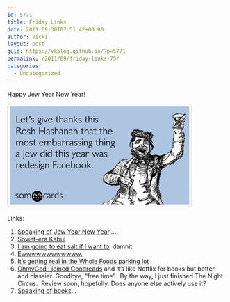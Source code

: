 ```yaml
---
id: 5771
title: Friday Links
date: 2011-09-30T07:51:42+00:00
author: Vicki
layout: post
guid: https://vkblog.github.io/?p=5771
permalink: /2011/09/friday-links-75/
categories:
  - Uncategorized
---
```

Happy Jew Year New Year!

[<img class="aligncenter size-full wp-image-5772" title="mark-zuckerberg-facebook-rosh-hashanah-ecards-someecards" src="https://raw.githubusercontent.com/vkblog/vkblog.github.io/master/public/img/2011/09/mark-zuckerberg-facebook-rosh-hashanah-ecards-someecards.png" alt="" width="425" height="237" />](https://raw.githubusercontent.com/vkblog/vkblog.github.io/master/public/img/2011/09/mark-zuckerberg-facebook-rosh-hashanah-ecards-someecards.png)

Links:

  1. <a href="http://www.ynetnews.com/articles/0,7340,L-4127847,00.html" target="_blank">Speaking of Jew Year New Year</a>&#8230;..
  2. <a href="http://www.guardian.co.uk/world/2011/sep/27/no-car-bombs-soviet-kabul" target="_blank">Soviet-era Kabul</a>
  3. <a href="http://www.scientificamerican.com/article.cfm?id=its-time-to-end-the-war-on-salt&WT.mc_id=SA_20110721" target="_blank">I am going to eat salt if I want to</a>, damnit.
  4. <a href="http://www.haaretz.com/print-edition/news/mcdonald-s-at-masada-not-worth-killing-yourself-for-1.386158" target="_blank">Ewwwwwwwwwwww.</a>
  5. <a href="http://www.youtube.com/watch?v=2UFc1pr2yUU" target="_blank">It&#8217;s getting real in the Whole Foods parking lot</a>
  6. <a href="http://www.goodreads.com/review/list/6490545?page=1&view=covers" target="_blank">OhmyGod I joined Goodreads</a> and it&#8217;s like Netflix for books but better and classier. Goodbye, &#8220;free time&#8221;.  By the way, I just finished The Night Circus.  Review soon, hopefully. Does anyone else actively use it?
  7. <a href="http://www.bannedbooksweek.org/" target="_blank">Speaking of books</a>&#8230;